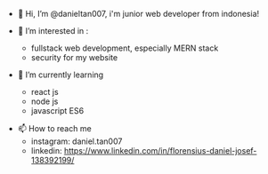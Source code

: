 - 👋 Hi, I’m @danieltan007,
  i'm junior web developer from indonesia!
  
- 👀 I’m interested in :
  - fullstack web development, especially MERN stack
  - security for my website
  
- 🌱 I’m currently learning
  - react js
  - node js
  - javascript ES6
  
<!-- - 💞️ I’m looking to collaborate on ... -->
- 📫 How to reach me
  - instagram: daniel.tan007
  - linkedin: https://www.linkedin.com/in/florensius-daniel-josef-138392199/

<!---
danieltan007/danieltan007 is a ✨ special ✨ repository because its `README.md` (this file) appears on your GitHub profile.
You can click the Preview link to take a look at your changes.
--->

